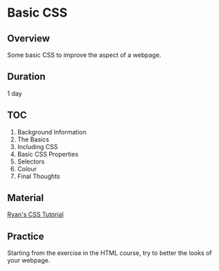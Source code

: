 # Basic CSS

## Overview

Some basic CSS to improve the aspect of a webpage.

## Duration

1 day

## TOC

1. Background Information
2. The Basics
3. Including CSS
4. Basic CSS Properties
5. Selectors
6. Colour
7. Final Thoughts

## Material

[Ryan's CSS Tutorial](https://ryanstutorials.net/css-tutorial/)

## Practice

Starting from the exercise in the HTML course, try to better the looks of your webpage.
